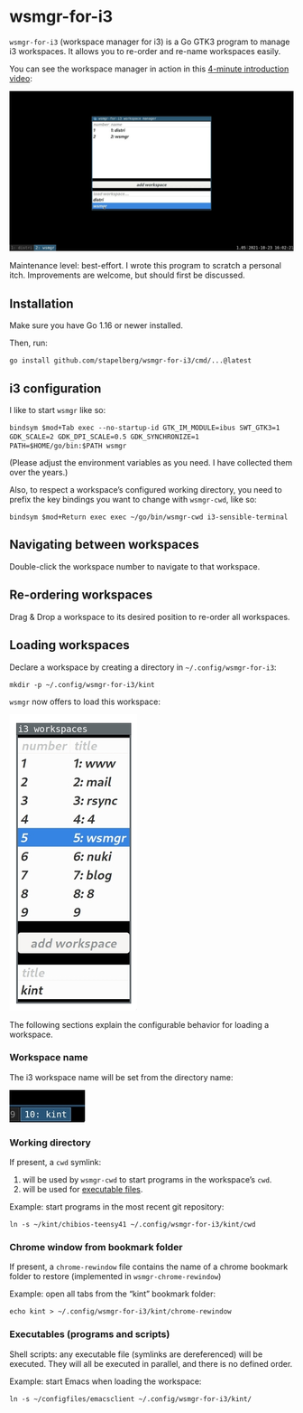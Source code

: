 # wsmgr-for-i3

`wsmgr-for-i3` (workspace manager for i3) is a Go GTK3 program to manage i3
workspaces. It allows you to re-order and re-name workspaces easily.

You can see the workspace manager in action in this [4-minute introduction
video](https://youtu.be/K0JeGSivuJE):

[![](img/2021-10-23-youtube-thumb.jpg)](https://youtu.be/K0JeGSivuJE)

Maintenance level: best-effort. I wrote this program to scratch a personal
itch. Improvements are welcome, but should first be discussed.

## Installation

Make sure you have Go 1.16 or newer installed.

Then, run:
```
go install github.com/stapelberg/wsmgr-for-i3/cmd/...@latest
```

## i3 configuration

I like to start `wsmgr` like so:

```
bindsym $mod+Tab exec --no-startup-id GTK_IM_MODULE=ibus SWT_GTK3=1 GDK_SCALE=2 GDK_DPI_SCALE=0.5 GDK_SYNCHRONIZE=1 PATH=$HOME/go/bin:$PATH wsmgr
```

(Please adjust the environment variables as you need. I have collected them over
the years.)

Also, to respect a workspace’s configured working directory, you need to prefix
the key bindings you want to change with `wsmgr-cwd`, like so:

```
bindsym $mod+Return exec exec ~/go/bin/wsmgr-cwd i3-sensible-terminal
```

## Navigating between workspaces

Double-click the workspace number to navigate to that workspace.

## Re-ordering workspaces

Drag & Drop a workspace to its desired position to re-order all workspaces.

## Loading workspaces

Declare a workspace by creating a directory in `~/.config/wsmgr-for-i3`:

```
mkdir -p ~/.config/wsmgr-for-i3/kint
```

`wsmgr` now offers to load this workspace:

![](img/2021-10-21-wsmgr-kint-small.jpg)

The following sections explain the configurable behavior for loading a
workspace.

### Workspace name

The i3 workspace name will be set from the directory name:

![](img/2021-10-21-i3bar-kint-small.jpg)

### Working directory

If present, a `cwd` symlink:
1. will be used by `wsmgr-cwd` to start programs in the workspace’s `cwd`.
2. will be used for [executable files](#executables-programs-and-scripts).

Example: start programs in the most recent git repository:
```
ln -s ~/kint/chibios-teensy41 ~/.config/wsmgr-for-i3/kint/cwd
```

### Chrome window from bookmark folder

If present, a `chrome-rewindow` file contains the name of a chrome bookmark
folder to restore (implemented in `wsmgr-chrome-rewindow`)

Example: open all tabs from the “kint” bookmark folder:
```
echo kint > ~/.config/wsmgr-for-i3/kint/chrome-rewindow
```

### Executables (programs and scripts)

Shell scripts: any executable file (symlinks are dereferenced) will be
executed. They will all be executed in parallel, and there is no defined order.

Example: start Emacs when loading the workspace:
```
ln -s ~/configfiles/emacsclient ~/.config/wsmgr-for-i3/kint/
```
